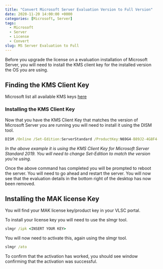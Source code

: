 ```yaml
---
title: "Convert Microsoft Server Evaluation Version to Full Version"
date: 2020-11-20 14:00:00 +0000
categories: [Microsoft, Server]
tags:
  - Microsoft
  - Server
  - License
  - Convert
slug: MS Server Evaluation to Full
---
```


Before you upgrade the license on a evaluation installation of Microsoft Server, you will need to install the KMS client key for the installed version the OS you are using.

## Finding the KMS Client Key

Microsoft list all available KMS keys [here](https://docs.microsoft.com/en-us/windows-server/get-started/kmsclientkeys)

### Installing the KMS Client Key

Now that you have the KMS Client Key that matches the version of Microsoft Server you are running you will need to install it using the DISM tool.

```bat
DISM /Online /Set-Edition:ServerStandard /ProductKey:N69G4-B89J2-4G8F4-WWYCC-J464C /AcceptEula
```

*In the above example it is using the KMS Client Key for Microsoft Server Standard 2019. You will need to change Set-Edition to match the version you're using.*

Once the above command has completed you will be prompted to reboot the server. You will need to go ahead and restart the server.
You will now see that the evaluation details in the bottom right of the desktop has now been removed.

## Installing the MAK license Key

You will find your MAK license key/product key in your VLSC portal.

To install your license key you will need to use the slmgr tool.

```bat
slmgr /ipk <INSERT YOUR KEY>
```

You will now need to activate this, again using the slmgr tool.

```bat
slmgr /ato
```

To confirm that the activation has worked, you should see window confirming that the activation was successful.
